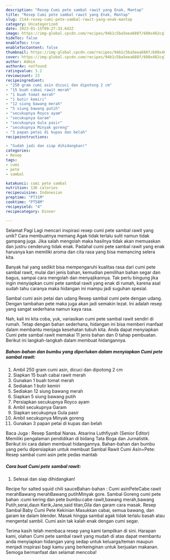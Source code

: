 ```yaml
---
description: "Resep Cumi pete sambal rawit yang Enak, Mantap"
title: "Resep Cumi pete sambal rawit yang Enak, Mantap"
slug: 2144-resep-cumi-pete-sambal-rawit-yang-enak-mantap
category: Uncategorized
date: 2023-01-15T09:27:33.642Z
image: https://img-global.cpcdn.com/recipes/94b1c5ba5eea688f/680x482cq70/cumi-pete-sambal-rawit-foto-resep-utama.jpg
hideToc: false
enableToc: true
enableTocContent: false
thumbnail: https://img-global.cpcdn.com/recipes/94b1c5ba5eea688f/680x482cq70/cumi-pete-sambal-rawit-foto-resep-utama.jpg
cover: https://img-global.cpcdn.com/recipes/94b1c5ba5eea688f/680x482cq70/cumi-pete-sambal-rawit-foto-resep-utama.jpg
author: Admin
authorAv: notfound
ratingvalue: 3.2
reviewcount: 23
recipeingredient:
- "250 gram cumi asin dicuci dan dipotong 2 cm"
- "15 buah cabai rawit merah"
- "1 buah tomat merah"
- "1 butir kemiri"
- "12 siung bawang merah"
- "5 siung bawang putih"
- "secukupnya Royco ayam"
- "secukupnya Garam"
- "secukupnya Gula pasir"
- "secukupnya Minyak goreng"
- "3 papan petai di kupas dan belah"
recipeinstructions:

- "Sudah jadi dan siap dihidangkan!"
categories:
- Resep
tags:
- cumi
- pete
- sambal

katakunci: cumi pete sambal 
nutrition: 136 calories
recipecuisine: Indonesian
preptime: "PT31M"
cooktime: "PT58M"
recipeyield: "4"
recipecategory: Dinner

---
```



Selamat Pagi Lagi mencari inspirasi resep cumi pete sambal rawit yang unik? Cara membuatnya memang Agak tidak terlalu sulit namun tidak gampang juga. Jika salah mengolah maka hasilnya tidak akan memuaskan dan justru cenderung tidak enak. Padahal cumi pete sambal rawit yang enak harusnya kan memiliki aroma dan cita rasa yang bisa memancing selera kita.


Banyak hal yang sedikit bisa mempengaruhi kualitas rasa dari cumi pete sambal rawit, mulai dari jenis bahan, kemudian pemilihan bahan segar dan bagus, sampai cara mengolah dan menyajikannya. Tak perlu bingung jika ingin menyiapkan cumi pete sambal rawit yang enak di rumah, karena asal sudah tahu caranya maka hidangan ini mampu jadi suguhan spesial.

Sambal cumi asin petai dan udang Resep sambal cumi pete dengan udang. Dengan tambahan pete maka juga akan jadi semakin lezat. Ini adalah resep yang sangat sederhana namun kaya rasa.


Nah, kali ini kita coba, yuk, variasikan cumi pete sambal rawit sendiri di rumah. Tetap dengan bahan sederhana, hidangan ini bisa memberi manfaat dalam membantu menjaga kesehatan tubuh kita. Anda dapat menyiapkan Cumi pete sambal rawit memakai 11 jenis bahan dan 0 tahap pembuatan. Berikut ini langkah-langkah dalam membuat hidangannya.

<!--inarticleads1-->

##### Bahan-bahan dan bumbu yang diperlukan dalam menyiapkan Cumi pete sambal rawit:

1. Ambil 250 gram cumi asin, dicuci dan dipotong 2 cm
1. Siapkan 15 buah cabai rawit merah
1. Gunakan 1 buah tomat merah
1. Sediakan 1 butir kemiri
1. Sediakan 12 siung bawang merah
1. Siapkan 5 siung bawang putih
1. Persiapkan secukupnya Royco ayam
1. Ambil secukupnya Garam
1. Siapkan secukupnya Gula pasir
1. Ambil secukupnya Minyak goreng
1. Gunakan 3 papan petai di kupas dan belah


Baca Juga : Resep Sambal Nanas. Atsarina Luthfiyyah (Senior Editor) Memiliki pengalaman pendidikan di bidang Tata Boga dan Jurnalistik. Berikut ini cara dalam membuat hidangannya. Bahan-bahan dan bumbu yang perlu dipersiapkan untuk membuat Sambal Rawit Cumi Asin+Pete: Resep sambal cumi asin pete pedas mantab 

<!--inarticleads2-->

##### Cara buat Cumi pete sambal rawit:


1. Selesai dan siap dihidangkan!

Recipe for salted squid chili sauceBahan-bahan : Cumi asinPeteCabe rawit merahBawang merahBawang putihMinyak gore. Sambal Goreng cumi pete bahan :cumi kering dan pete bumbu:cabe rawit,bawang merah,bawang Putih,serai,daun Kerik,Jane,said titan,Gila dan garam cara masak. Resep Sambal Baby Cumi Pete Kekinian Masukkan cabai, semua bawang, dan garam ke dalam blender. Masak hingga sambal agak tidak terlalu basah atau mengental sambil. Cumi asin tak kalah enak dengan cumi segar. 

Terima kasih telah membaca resep yang kami tampilkan di sini. Harapan kami, olahan Cumi pete sambal rawit yang mudah di atas dapat membantu anda menyiapkan hidangan yang sedap untuk keluarga/teman maupun menjadi inspirasi bagi kamu yang berkeinginan untuk berjualan makanan. Semoga bermanfaat dan selamat mencoba!
